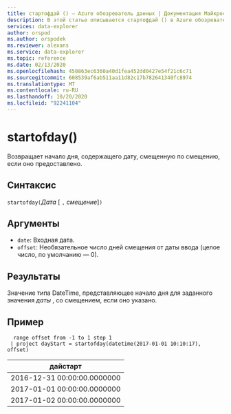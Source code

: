 ```yaml
---
title: стартофдай () — Azure обозреватель данных | Документация Майкрософт
description: В этой статье описывается стартофдай () в Azure обозреватель данных.
services: data-explorer
author: orspod
ms.author: orspodek
ms.reviewer: alexans
ms.service: data-explorer
ms.topic: reference
ms.date: 02/13/2020
ms.openlocfilehash: 450863ec6360a40d1fea452dd0427e54f21c6c71
ms.sourcegitcommit: 608539af6ab511aa11d82c17b782641340fc8974
ms.translationtype: MT
ms.contentlocale: ru-RU
ms.lasthandoff: 10/20/2020
ms.locfileid: "92241104"
---
```

# <a name="startofday"></a>startofday()

Возвращает начало дня, содержащего дату, смещенную по смещению, если оно предоставлено.

## <a name="syntax"></a>Синтаксис

`startofday(`*Дата* [ `,` *смещение*]`)`

## <a name="arguments"></a>Аргументы

* `date`: Входная дата.
* `offset`: Необязательное число дней смещения от даты ввода (целое число, по умолчанию — 0). 

## <a name="returns"></a>Результаты

Значение типа DateTime, представляющее начало дня для заданного значения *даты* , со смещением, если оно указано.

## <a name="example"></a>Пример

```kusto
  range offset from -1 to 1 step 1
 | project dayStart = startofday(datetime(2017-01-01 10:10:17), offset) 
```

|дайстарт|
|---|
|2016-12-31 00:00:00.0000000|
|2017-01-01 00:00:00.0000000|
|2017-01-02 00:00:00.0000000|